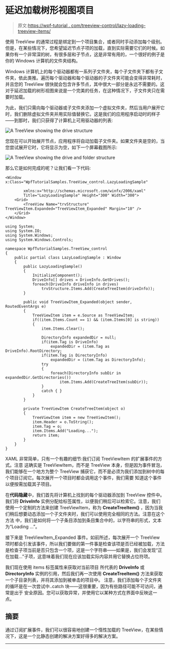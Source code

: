 # 延迟加载树形视图项目

> 原文:[https://wpf-tutorial . com/treeview-control/lazy-loading-treeview-items/](https://wpf-tutorial.com/treeview-control/lazy-loading-treeview-items/)

使用 TreeView 的通常过程是绑定到一个项目集合，或者同时手动添加每个级别。但是，在某些情况下，您希望延迟节点子项的加载，直到实际需要它们的时候。如果你有一个非常深的树，有很多层和子节点，这是非常有用的，一个很好的例子是你的 Windows 计算机的文件夹结构。

Windows 计算机上的每个驱动器都有一系列子文件夹，每个子文件夹下都有子文件夹，依此类推。遍历每个驱动器和每个驱动器的子文件夹可能会变得非常耗时，并且您的 TreeView 很快就会包含许多节点，其中很大一部分是永远不需要的。这对于延迟加载的树形视图来说是一个完美的任务，在这种情况下，子文件夹只在需要时加载。

为此，我们只需向每个驱动器或子文件夹添加一个虚拟文件夹，然后当用户展开它时，我们删除虚拟文件夹并用实际值替换它。这是我们的应用程序启动时的样子——到那时，我们只获得了计算机上可用驱动器的列表:

![](../Images/e700dceb9dfb98f1098d64b479d8b855.png "A TreeView showing the drive structure")

您现在可以开始展开节点，应用程序将自动加载子文件夹。如果文件夹是空的，当您尝试展开它时，它将显示为空，如下一个屏幕截图所示:

![](../Images/7ffde78aa03b7c9c363a86245348ea32.png "A TreeView showing the drive and folder structure") <input type="hidden" name="IL_IN_ARTICLE">

那么它是如何完成的呢？让我们看一下代码:

```
<Window x:Class="WpfTutorialSamples.TreeView_control.LazyLoadingSample"

        xmlns:x="http://schemas.microsoft.com/winfx/2006/xaml"
        Title="LazyLoadingSample" Height="300" Width="300">
    <Grid>
        <TreeView Name="trvStructure" TreeViewItem.Expanded="TreeViewItem_Expanded" Margin="10" />
    </Grid>
</Window>
```

```
using System;
using System.IO;
using System.Windows;
using System.Windows.Controls;

namespace WpfTutorialSamples.TreeView_control
{
	public partial class LazyLoadingSample : Window
	{
		public LazyLoadingSample()
		{
			InitializeComponent();
			DriveInfo[] drives = DriveInfo.GetDrives();
			foreach(DriveInfo driveInfo in drives)
				trvStructure.Items.Add(CreateTreeItem(driveInfo));
		}

		public void TreeViewItem_Expanded(object sender, RoutedEventArgs e)
		{
			TreeViewItem item = e.Source as TreeViewItem;
			if((item.Items.Count == 1) && (item.Items[0] is string))
			{
				item.Items.Clear();

				DirectoryInfo expandedDir = null;
				if(item.Tag is DriveInfo)
					expandedDir = (item.Tag as DriveInfo).RootDirectory;
				if(item.Tag is DirectoryInfo)
					expandedDir = (item.Tag as DirectoryInfo);
				try
				{
					foreach(DirectoryInfo subDir in expandedDir.GetDirectories())
						item.Items.Add(CreateTreeItem(subDir));
				}
				catch { }
			}
		}

		private TreeViewItem CreateTreeItem(object o)
		{
			TreeViewItem item = new TreeViewItem();
			item.Header = o.ToString();
			item.Tag = o;
			item.Items.Add("Loading...");
			return item;
		}
	}
}
```

XAML 非常简单，只有一个有趣的细节:我们订阅 TreeViewItem 的扩展事件的方式。注意 这确实是 TreeViewItem，而不是 TreeView 本身，但是因为事件冒泡，我们能够在一个地方为整个 TreeView 捕获它，而不是必须为我们添加到树中的每个项目订阅它。每次展开一个项目时都会调用这个事件，我们需要 知道这个事件以便按需加载其子项目。

在**代码隐藏**中，我们首先将计算机上找到的每个驱动器添加到 TreeView 控件中。我们将 **DriveInfo** 实例分配给标签属性，以便我们稍后可以检索它。注意，我们使用一个定制的方法来创建 TreeViewItem，称为 **CreateTreeItem()** ，因为当我们稍后想要动态添加一个子文件夹时，我们可以使用完全相同的方法。注意在这个方法 中，我们是如何将一个子条目添加到条目集合中的，以字符串的形式，文本为“Loading ...”。

接下来是 TreeViewItem_Expanded 事件。如前所述，每次展开一个 TreeView 项时都会引发该事件，所以我们要做的第一件事是检查该项是否已经被加载，方法是检查子项当前是否只包含一个项，这是一个字符串——如果是，我们会发现“正在加载...”子项，这意味着我们现在应该加载实际内容并用它替换占位符项。

我们现在使用 items 标签属性来获取对当前项目 所代表的 **DriveInfo** 或 **DirectoryInfo** 实例的引用，然后我们再一次使用 **CreateTreeItem()** 方法来获取一个子目录列表，并将其添加到被单击的项目中。 注意，我们添加每个子文件夹的循环是在一次尝试中..catch 块——这很重要，因为有些路径可能不可访问，通常是出于 安全原因。您可以获取异常，并使用它以某种方式在界面中反映这一点。

## 摘要

通过订阅扩展事件，我们可以很容易地创建一个惰性加载的 TreeView，在某些情况下，这是一个比静态创建的解决方案好得多的解决方案。

* * *